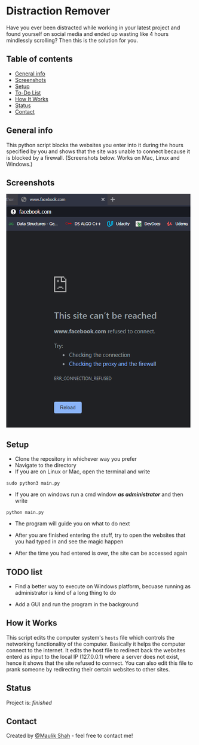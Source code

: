# Distraction Remover

Have you ever been distracted while working in your latest project and found yourself on social media and ended up wasting like 4 hours mindlessly scrolling? Then this is the solution for you.

## Table of contents

* [General info](#general-info)
* [Screenshots](#screenshots)
* [Setup](#setup)
* [To-Do List](#todo-list)
* [How It Works](#how-it-works)
* [Status](#status)
* [Contact](#contact)

## General info

This python script blocks the websites you enter into it during the hours specified by you and shows that the site was unable to connect because it is blocked by a firewall. (Screenshots below. Works on Mac, Linux and Windows.)

## Screenshots

![Example screenshot of Facebook.com](./img/screenshot.PNG)

## Setup

* Clone the repository in whichever way you prefer
* Navigate to the directory
* If you are on Linux or Mac, open the terminal and write
```
sudo python3 main.py
```
* If you are on windows run a cmd window _**as administrator**_ and then write
```
python main.py
```

* The program will guide you on what to do next

* After you are finished entering the stuff, try to open the websites that you had typed in and see the magic happen

* After the time you had entered is over, the site can be accessed again

## TODO list

* Find a better way to execute on Windows platform, becuase running as administrator is kind of a long thing to do

* Add a GUI and run the program in the background

## How it Works
This script edits the computer system's ```hosts``` file which controls the networking functionality of the computer. Basically it helps the computer connect to the internet.
It edits the host file to redirect back the websites enterd as input to the local IP (127.0.0.1) where a server does not exist, hence it shows that the site refused to connect. You can also edit this file to prank someone by redirecting their certain websites to other sites.

## Status

Project is:      _finished_

## Contact

Created by [@Maulik Shah](https://www.iammaulik.gtihub.io/) - feel free to contact me!
